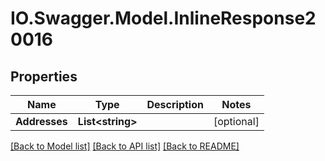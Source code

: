 # IO.Swagger.Model.InlineResponse20016
## Properties

Name | Type | Description | Notes
------------ | ------------- | ------------- | -------------
**Addresses** | **List&lt;string&gt;** |  | [optional] 

[[Back to Model list]](../README.md#documentation-for-models) [[Back to API list]](../README.md#documentation-for-api-endpoints) [[Back to README]](../README.md)

